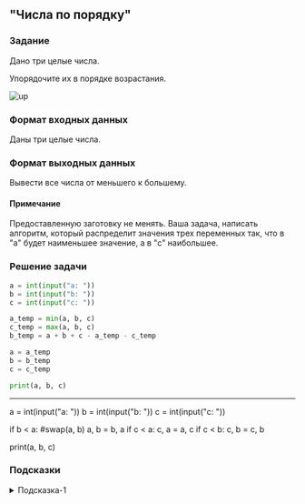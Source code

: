 ## "Числа по порядку"

### Задание

Дано три целые числа. 

Упорядочите их в порядке возрастания.

![up](img/up.png)

### Формат входных данных

Даны три целые числа.

### Формат выходных данных

Вывести все числа от меньшего к большему.

#### Примечание

Предоставленную заготовку не менять. Ваша задача, написать алгоритм, который распределит значения трех переменных так, что в "a" будет наименьшее значение, а в "c" наибольшее.

### Решение задачи

```python
a = int(input("a: "))
b = int(input("b: "))
c = int(input("c: "))

a_temp = min(a, b, c)
c_temp = max(a, b, c)
b_temp = a + b + c - a_temp - c_temp

a = a_temp
b = b_temp
c = c_temp

print(a, b, c)
```

---

a = int(input("a: "))
b = int(input("b: "))
c = int(input("c: "))

if b < a:
     #swap(a, b)
    a, b = b, a
if c < a:
    c, a = a, c
if c < b:
    c, b = c, b
    
print(a, b, c)


### Подсказки

<details>
<summary>Подсказка-1</summary>
Вспомните про задачу "поменять значения переменных местами".
</details>
